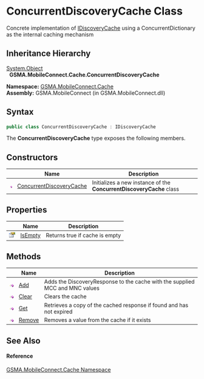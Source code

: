 ConcurrentDiscoveryCache Class
==============================
Concrete implementation of [IDiscoveryCache][1] using a ConcurrentDictionary as the internal caching mechanism


Inheritance Hierarchy
---------------------
[System.Object][2]  
  **GSMA.MobileConnect.Cache.ConcurrentDiscoveryCache**  

**Namespace:** [GSMA.MobileConnect.Cache][3]  
**Assembly:** GSMA.MobileConnect (in GSMA.MobileConnect.dll)

Syntax
------

```csharp
public class ConcurrentDiscoveryCache : IDiscoveryCache
```

The **ConcurrentDiscoveryCache** type exposes the following members.


Constructors
------------

                 | Name                          | Description                                                          
---------------- | ----------------------------- | -------------------------------------------------------------------- 
![Public method] | [ConcurrentDiscoveryCache][4] | Initializes a new instance of the **ConcurrentDiscoveryCache** class 


Properties
----------

                   | Name         | Description                    
------------------ | ------------ | ------------------------------ 
![Public property] | [IsEmpty][5] | Returns true if cache is empty 


Methods
-------

                 | Name        | Description                                                                  
---------------- | ----------- | ---------------------------------------------------------------------------- 
![Public method] | [Add][6]    | Adds the DiscoveryResponse to the cache with the supplied MCC and MNC values 
![Public method] | [Clear][7]  | Clears the cache                                                             
![Public method] | [Get][8]    | Retrieves a copy of the cached response if found and has not expired         
![Public method] | [Remove][9] | Removes a value from the cache if it exists                                  


See Also
--------

#### Reference
[GSMA.MobileConnect.Cache Namespace][3]  

[1]: ../IDiscoveryCache/README.md
[2]: http://msdn.microsoft.com/en-us/library/e5kfa45b
[3]: ../README.md
[4]: _ctor.md
[5]: IsEmpty.md
[6]: Add.md
[7]: Clear.md
[8]: Get.md
[9]: Remove.md
[10]: ../../_icons/Help.png
[Public method]: ../../_icons/pubmethod.gif "Public method"
[Public property]: ../../_icons/pubproperty.gif "Public property"